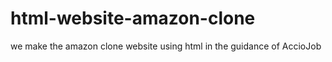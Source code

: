 # html-website-amazon-clone
we make the amazon clone website using html in the guidance of AccioJob 
